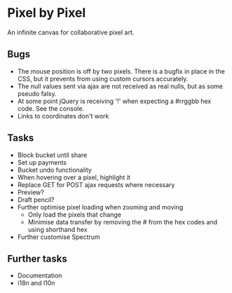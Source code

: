 Pixel by Pixel
==============
An infinite canvas for collaborative pixel art.

Bugs
----
* The mouse position is off by two pixels. There is a bugfix in place in the CSS, but it prevents from using custom cursors accurately.
* The null values sent via ajax are not received as real nulls, but as some pseudo falsy.
* At some point jQuery is receiving '!' when expecting a #rrggbb hex code. See the console.
* Links to coordinates don't work

Tasks
-----
* Block bucket until share
* Set up payments
* Bucket undo functionality
* When hovering over a pixel, highlight it
* Replace GET for POST ajax requests where necessary
* Preview?
* Draft pencil?
* Further optimise pixel loading when zooming and moving
  - Only load the pixels that change
  - Minimise data transfer by removing the # from the hex codes and using shorthand hex
* Further customise Spectrum

Further tasks
-------------
* Documentation
* i18n and l10n